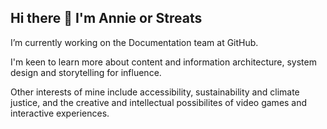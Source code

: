 <!-- markdownlint-disable-file MD026 MD033 MD013 MD022 MD032-->

## Hi there 👋 I'm Annie or Streats
I’m currently working on the Documentation team at GitHub.

I'm keen to learn more about content and information architecture, system design and storytelling for influence.

Other interests of mine include accessibility, sustainability and climate justice, and the creative and intellectual possibilites of video games and interactive experiences.
